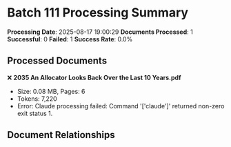 # Batch 111 Processing Summary

**Processing Date**: 2025-08-17 19:00:29
**Documents Processed**: 1
**Successful**: 0
**Failed**: 1
**Success Rate**: 0.0%

## Processed Documents

❌ **2035 An Allocator Looks Back Over the Last 10 Years.pdf**
   - Size: 0.08 MB, Pages: 6
   - Tokens: 7,220
   - Error: Claude processing failed: Command '['claude']' returned non-zero exit status 1.

## Document Relationships
